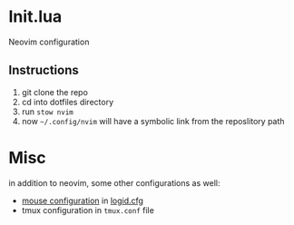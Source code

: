 # Init.lua
Neovim configuration
## Instructions
1. git clone the repo
2. cd into dotfiles directory
3. run `stow nvim`
4. now `~/.config/nvim` will have a symbolic link from the reposlitory path 

# Misc
in addition to neovim, some other configurations as well:
- [mouse configuration](https://github.com/PixlOne/logiops) in [logid.cfg](https://github.com/ImTalos/init.lua/blob/main/logid.cfg)
- tmux configuration in   `tmux.conf` file


